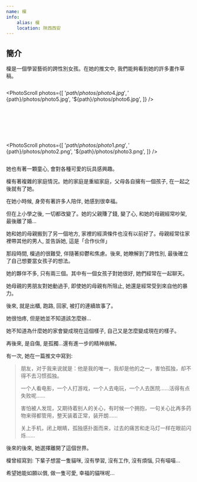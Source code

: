 ```yaml
---
name: 檁
info:
    alias: 檁
    location: 陝西西安
---
```


## 簡介

檁是一個學習藝術的跨性別女孩。在她的推文中, 我們能夠看到她的許多畫作草稿。

<div style="display: flex; margin: auto; gap: 80px; flex-direction: row; justify-self: center; justify-content: center; justify-items: center; flex-wrap: wrap">

<PhotoScroll photos={[
    '${path}/photos/photo4.jpg',
    '${path}/photos/photo5.jpg',
    '${path}/photos/photo6.jpg',
]} />

<PhotoScroll photos={[
    '${path}/photos/photo1.png',
    '${path}/photos/photo2.png',
    '${path}/photos/photo3.png',
]} />

</div>

她也有著一顆童心, 會對各種可愛的玩具感興趣。

檁有著複雜的家庭情況。她的家庭是重組家庭，父母各自擁有一個孩子, 在一起之後就有了她。

在她小時候, 身旁有著許多人陪伴, 她感到很幸福。

但在上小學之後, 一切都改變了。她的父親賺了錢, 變了心, 和她的母親經常吵架, 最後離了婚...  

她和她的母親搬到了另一個地方, 家裡的經濟條件也沒有以前好了。母親經常往家裡帶其他的男人, 並告訴她, 這是「合作伙伴」  

那段時間, 檁過的很難受, 伴隨著抑鬱和焦慮。後來, 她瞭解到了跨性別, 最後確立了自己想要當女孩子的想法。 

她的夥伴不多, 只有兩三個。其中有一個女孩子對她很好, 她們經常在一起聊天。

她母親的男朋友對她動過手, 即使她的母親有所阻止, 她還是經常受到來自他的暴力。 

後來, 就是出櫃, 跑路, 回家, 被打的連續故事了。

她很怕疼, 但是她並不知道該怎麼辦...  

她不知道為什麼她的家會變成現在這個樣子, 自己又是怎麼變成現在的樣子。

再後來, 是自傷, 是孤獨...還有進一步的精神崩解。 

有一次, 她在一篇推文中寫到:

> 朋友，对于我来说就是：他是我的唯一，我却是他的之一，害怕孤独，却不得不去习惯孤独。
>
> 一个人看电影，一个人打游戏，一个人去电玩，一个人去医院……活得有点失败呢……
>
> 害怕被人发现，又期待着别人的关心，有时候一个拥抱，一句关心比再多药物来得都管用，整天装着正常，装开朗……
>
> 关上手机，闭上眼睛，孤独感扑面而来，过去的痛苦和走马灯一样在眼前闪烁……

後來的後來, 她選擇離開了這個世界。

檁曾經寫到: 下輩子想當一隻貓咪, 沒有學習, 沒有工作, 沒有煩惱, 只有喵喵...  

希望她能如願以償, 做一隻可愛, 幸福的貓咪呢...
